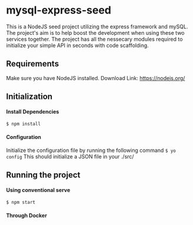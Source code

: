 # mysql-express-seed

This is a NodeJS seed project utilizing the express framework and mySQL. The project's aim is to help boost the development when using these two services together. The project has all the nessecary modules required to initialize your simple API in seconds with code scaffolding.

## Requirements
Make sure you have NodeJS installed.
Download Link: https://nodejs.org/

## Initialization
#### Install Dependencies
``$ npm install``

#### Configuration
Initialize the configuration file by running the following command
``$ yo config``
This should initialize a JSON file in your ./src/

## Running the project
#### Using conventional serve
``$ npm start``

#### Through Docker
